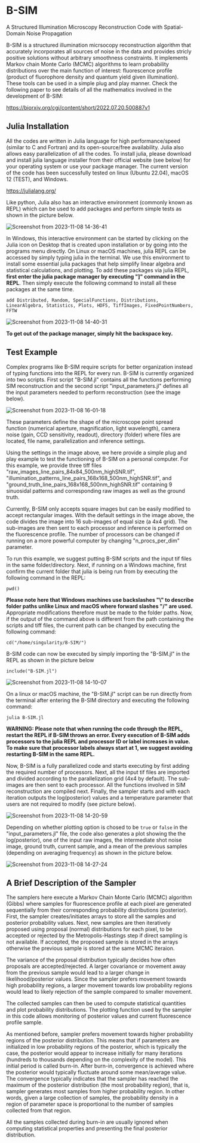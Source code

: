 # B-SIM
A Structured Illumination Microscopy Reconstruction Code with Spatial-Domain Noise Propagation


B-SIM is a structured illumination micrsocopy reconstruction algorithm that accurately incorporates all sources of noise in the data and provides stricly positive solutions without arbitrary smoothness constraints. It implements Markov chain Monte Carlo (MCMC) algorithms to learn probability distributions over the main function of interest: fluorescence profile (product of fluorophore density and quantum yield given illumination). These tools can be used in a simple plug and play manner. Check the following paper to see details of all the mathematics involved in the development of B-SIM:

https://biorxiv.org/cgi/content/short/2022.07.20.500887v1

## Julia Installation

All the codes are written in Julia language for high performance/speed (similar to C and Fortran) and its open-source/free availability. Julia also allows easy parallelization of all the codes. To install julia, please download and install julia language installer from their official website (see below) for your operating system or use your package manager. The current version of the code has been successfully tested on linux (Ubuntu 22.04), macOS 12 (TEST), and Windows.

https://julialang.org/

Like python, Julia also has an interactive environment (commonly known as REPL) which can be used to add packages and perform simple tests as shown in the picture below.


![Screenshot from 2023-11-08 14-36-41](https://github.com/ayushsaurabh/B-SIM/assets/87823118/05bdffb9-6857-4209-9d8d-97cedd3a3578)


In Windows, this interactive environment can be started by clicking on the Julia icon on Desktop that is created upon installation or by going into the programs menu directly. On Linux or macOS machines, julia REPL can be accessed by simply typing julia in the terminal. We use this environment to install some essential julia packages that help simplify linear algebra and statistical calculations, and plotting. To add these packages via julia REPL, **first enter the julia package manager by executing "]" command in the REPL**. Then simply execute the following command to install all these packages at the same time. 

```add Distributed, Random, SpecialFunctions, Distributions, LinearAlgebra, Statistics, Plots, HDF5, TiffImages, FixedPointNumbers, FFTW```


![Screenshot from 2023-11-08 14-40-31](https://github.com/ayushsaurabh/B-SIM/assets/87823118/27ffde07-7eb8-40a5-871b-cc4ea0e34859)

**To get out of the package manager, simply hit the backspace key.**

## Test Example

Complex programs like B-SIM require scripts for better organization instead of typing functions into the REPL for every run. B-SIM is currently organized into two scripts. First script "B-SIM.jl" contains all the functions performing SIM reconstruction and the second script "input_parameters.jl" defines all the input parameters needed to perform reconstruction (see the image below).

![Screenshot from 2023-11-08 16-01-18](https://github.com/ayushsaurabh/B-SIM/assets/87823118/dcc7a017-3a08-4a68-bc3d-a5797e3b332d)



These parameters define the shape of the microscope point spread function (numerical aperture, magnification, light wavelength), camera noise (gain, CCD sensitivity, readout), directory (folder) where files are located, file name, parallelization and inference settings. 

Using the settings in the image above, we here provide a simple plug and play example to test the functioning of B-SIM on a personal computer. For this example, we provide three tiff files "raw_images_line_pairs_84x84_500nm_highSNR.tif", "illumination_patterns_line_pairs_168x168_500nm_highSNR.tif", and "ground_truth_line_pairs_168x168_500nm_highSNR.tif" containing 9 sinuosidal patterns and corresponding raw images as well as the ground truth. 

Currently, B-SIM only accepts square images but can be easily modified to accept rectangular images. With the default settings in the image above, the code divides the image into 16 sub-images of equal size (a 4x4 grid). The sub-images are then sent to each processor and inference is performed on the fluorescence profile. The number of processors can be changed if running on a more powerful computer by changing "n_procs_per_dim" parameter.

To run this example, we suggest putting B-SIM scripts and the input tif files in the same folder/directory. Next, if running on a Windows machine, first confirm the current folder that julia is being run from by executing the following command in the REPL:

```pwd()```

**Please note here that Windows machines use backslashes "\\" to describe folder paths unlike Linux and macOS where forward slashes "/" are used.** Appropriate modifications therefore must be made to the folder paths. Now, if the output of the command above is different from the path containing the scripts and tiff files, the current path can be changed by executing the following command:

```cd("/home/singularity/B-SIM/")```

B-SIM code can now be executed by simply importing the "B-SIM.jl" in the REPL as shown in the picture below

```include("B-SIM.jl")```


![Screenshot from 2023-11-08 14-10-07](https://github.com/ayushsaurabh/B-SIM/assets/87823118/cf5bf788-ab49-48f6-b2e2-586382eb1c0f)


On a linux or macOS machine, the "B-SIM.jl" script can be run directly from the terminal after entering the B-SIM directory and executing the following command:

```julia B-SIM.jl```

**WARNING: Please note that when running the code through the REPL, restart the REPL if B-SIM throws an error. Every execution of B-SIM adds processors to the julia REPL and processor ID or label increases in value. To make sure that processor labels always start at 1, we suggest avoiding restarting B-SIM in the same REPL.**

Now, B-SIM is a fully parallelized code and starts executing by first adding the required number of processors. Next, all the input tif files are imported and divided according to the parallelization grid (4x4 by default). The sub-images are then sent to each processor. All the functions involved in SIM reconstruction are compiled next. Finally, the sampler starts and with each iteration outputs the log(posterior) values and a temperature parameter that users are not required to modify (see picture below).


![Screenshot from 2023-11-08 14-20-59](https://github.com/ayushsaurabh/B-SIM/assets/87823118/28210b7f-3fdb-40b7-9929-5cc7f2ca9925)


Depending on whether plotting option is chosed to be ```true``` or ```false``` in the "input_parameters.jl" file, the code also generates a plot showing the the log(posterior), one of the input raw images, the intermediate shot noise image, ground truth, current sample, and a mean of the previous samples (depending on averaging frequency) as shown in the picture below.


![Screenshot from 2023-11-08 14-27-24](https://github.com/ayushsaurabh/B-SIM/assets/87823118/8ecfc77e-ac1f-4be9-b8ef-5d4b7da5ce0f)



## A Brief Description of the Sampler

The samplers here execute a Markov Chain Monte Carlo (MCMC) algorithm (Gibbs) where samples for fluorescence profile at each pixel are generated sequentially from their corresponding probability distributions (posterior). First, the sampler creates/initiates arrays to store all the samples and posterior probability values. Next, new samples are then iteratively proposed using proposal (normal) distributions for each pixel, to be accepted or rejected by the Metropolis-Hastings step if direct sampling is not available. If accepted, the proposed sample is stored in the arrays otherwise the previous sample is stored at the same MCMC iteraion. 

The variance of the proposal distribution typically decides how often proposals are accepted/rejected. A larger covariance or movement away from the previous sample would lead to a larger change in likelihood/posterior values. Since the sampler prefers movement towards high probability regions, a larger movement towards low probability regions would lead to likely rejection of the sample compared to smaller movement.

The collected samples can then be used to compute statistical quantities and plot probability distributions. The plotting function used by the sampler in this code allows monitoring of posterior values and current fluorescence profile sample.

As mentioned before, sampler prefers movement towards higher probability regions of the posterior distribution. This means that if parameters are initialized in low probability regions of the posterior, which is typically the case, the posterior would appear to increase initially for many iterations (hundreds to thousands depending on the complexity of the model). This initial period is called burn-in. After burn-in, convergence is achieved where the posterior would typically fluctuate around some mean/average value. The convergence typically indicates that the sampler has reached the maximum of the posterior distribution (the most probability region), that is, sampler generates most samples from higher probability region. In other words, given a large collection of samples, the probability density in a region of parameter space is proportional to the number of samples collected from that region. 
 
All the samples collected during burn-in are usually ignored when computing statistical properties and presenting the final posterior distribution. 
